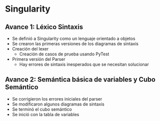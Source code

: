 # Singularity

## Avance 1: Léxico Sintaxis

-   Se definió a Singularity como un lenguaje orientado a objetos
-   Se crearon las primeras versiones de los diagramas de sintaxis
-   Creación del lexer
    -   Creación de casos de prueba usando PyTest
-   Primera versión del Parser
    -   Hay errores de sintaxis inesperados que se necesitan solucionar

## Avance 2: Semántica básica de variables y Cubo Semántico

-   Se corrigieron los errores iniciales del parser
-   Se modificaron algunos diagramas de sintaxis
-   Se terminó el cubo semántico
-   Se inició con la tabla de variables
